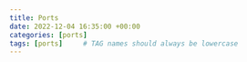 ```yaml
---
title: Ports 
date: 2022-12-04 16:35:00 +00:00
categories: [ports]
tags: [ports]     # TAG names should always be lowercase
---
```

